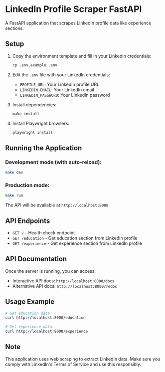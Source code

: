 # LinkedIn Profile Scraper FastAPI

A FastAPI application that scrapes LinkedIn profile data like experience sections.

## Setup

1. Copy the environment template and fill in your LinkedIn credentials:

   ```bash
   cp .env.example .env
   ```

2. Edit the `.env` file with your LinkedIn credentials:

   - `PROFILE_URL`: Your LinkedIn profile URL
   - `LINKEDIN_EMAIL`: Your LinkedIn email
   - `LINKEDIN_PASSWORD`: Your LinkedIn password

3. Install dependencies:

   ```bash
   make install
   ```

4. Install Playwright browsers:
   ```bash
   playwright install
   ```

## Running the Application

### Development mode (with auto-reload):

```bash
make dev
```

### Production mode:

```bash
make run
```

The API will be available at `http://localhost:8000`

## API Endpoints

- `GET /` - Health check endpoint
- `GET /education` - Get education section from LinkedIn profile
- `GET /experience` - Get experience section from LinkedIn profile

## API Documentation

Once the server is running, you can access:

- Interactive API docs: `http://localhost:8000/docs`
- Alternative API docs: `http://localhost:8000/redoc`

## Usage Example

```bash
# Get education data
curl http://localhost:8000/education

# Get experience data
curl http://localhost:8000/experience
```

## Note

This application uses web scraping to extract LinkedIn data. Make sure you comply with LinkedIn's Terms of Service and use this responsibly.
